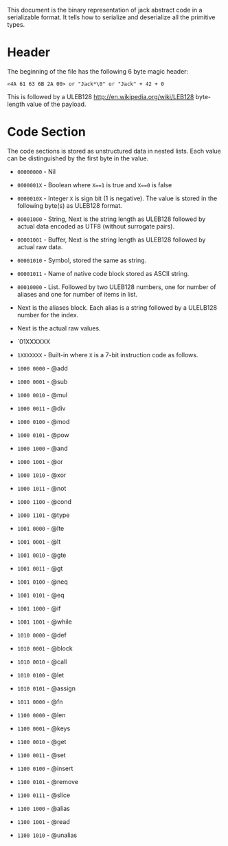 This document is the binary representation of jack abstract code in a serializable format.  It tells how to serialize and deserialize all the primitive types.

# Header

The beginning of the file has the following 6 byte magic header:

    <4A 61 63 6B 2A 00> or "Jack*\0" or "Jack" + 42 + 0

This is followed by a ULEB128 <http://en.wikipedia.org/wiki/LEB128> byte-length value of the payload.

# Code Section

The code sections is stored as unstructured data in nested lists.  Each value can be distinguished by the first byte in the value.

 - `00000000` - Nil
 - `0000001X` - Boolean where `X==1` is true and `X==0` is false
 - `0000010X` - Integer `X` is sign bit (1 is negative). The value is stored in the following byte(s) as ULEB128 format.
 - `00001000` - String, Next is the string length as ULEB128 followed by actual data encoded as UTF8 (without surrogate pairs).
 - `00001001` - Buffer, Next is the string length as ULEB128 followed by actual raw data.
 - `00001010` - Symbol, stored the same as string.
 - `00001011` - Name of native code block stored as ASCII string.
 - `00010000` - List. Followed by two ULEB128 numbers, one for number of aliases and one for number of items in list.
  - Next is the aliases block.  Each alias is a string followed by a ULELB128 number for the index.
  - Next is the actual raw values. 
 - `01XXXXXX

 - `1XXXXXXX` - Built-in where `X` is a 7-bit instruction code as follows.
  - `1000 0000` - @add
  - `1000 0001` - @sub
  - `1000 0010` - @mul
  - `1000 0011` - @div
  - `1000 0100` - @mod
  - `1000 0101` - @pow
  - `1000 1000` - @and
  - `1000 1001` - @or
  - `1000 1010` - @xor
  - `1000 1011` - @not
  - `1000 1100` - @cond
  - `1000 1101` - @type
  - `1001 0000` - @lte
  - `1001 0001` - @lt
  - `1001 0010` - @gte
  - `1001 0011` - @gt
  - `1001 0100` - @neq
  - `1001 0101` - @eq
  - `1001 1000` - @if
  - `1001 1001` - @while
  - `1010 0000` - @def
  - `1010 0001` - @block
  - `1010 0010` - @call
  - `1010 0100` - @let
  - `1010 0101` - @assign
  - `1011 0000` - @fn
  - `1100 0000` - @len
  - `1100 0001` - @keys
  - `1100 0010` - @get
  - `1100 0011` - @set
  - `1100 0100` - @insert
  - `1100 0101` - @remove
  - `1100 0111` - @slice
  - `1100 1000` - @alias
  - `1100 1001` - @read
  - `1100 1010` - @unalias
